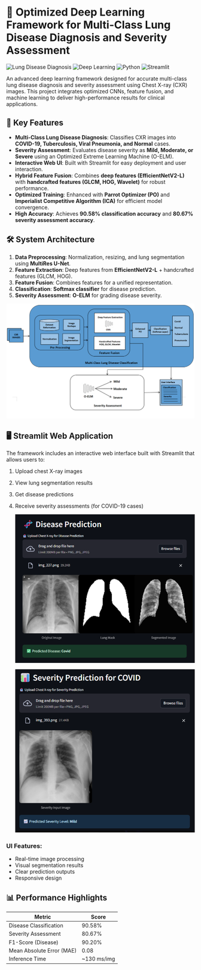 # 🏥 Optimized Deep Learning Framework for Multi-Class Lung Disease Diagnosis and Severity Assessment

![Lung Disease Diagnosis](https://img.shields.io/badge/Application-Medical%20Diagnosis-blue)
![Deep Learning](https://img.shields.io/badge/Framework-Deep%20Learning-green)
![Python](https://img.shields.io/badge/Language-Python-yellow)
![Streamlit](https://img.shields.io/badge/UI-Streamlit-red)

An advanced deep learning framework designed for accurate multi-class lung disease diagnosis and severity assessment using Chest X-ray (CXR) images. This project integrates optimized CNNs, feature fusion, and machine learning to deliver high-performance results for clinical applications.

## 🌟 Key Features

- **Multi-Class Lung Disease Diagnosis**: Classifies CXR images into **COVID-19, Tuberculosis, Viral Pneumonia, and Normal** cases.
- **Severity Assessment**: Evaluates disease severity as **Mild, Moderate, or Severe** using an Optimized Extreme Learning Machine (O-ELM).
- **Interactive Web UI**: Built with Streamlit for easy deployment and user interaction.
- **Hybrid Feature Fusion**: Combines **deep features (EfficientNetV2-L)** with **handcrafted features (GLCM, HOG, Wavelet)** for robust performance.
- **Optimized Training**: Enhanced with **Parrot Optimizer (PO)** and **Imperialist Competitive Algorithm (ICA)** for efficient model convergence.
- **High Accuracy**: Achieves **90.58% classification accuracy** and **80.67% severity assessment accuracy**.

## 🛠️ System Architecture

1. **Data Preprocessing**: Normalization, resizing, and lung segmentation using **MultiRes U-Net**.
2. **Feature Extraction**: Deep features from **EfficientNetV2-L** + handcrafted features (GLCM, HOG).
3. **Feature Fusion**: Combines features for a unified representation.
4. **Classification**: **Softmax classifier** for disease prediction.
5. **Severity Assessment**: **O-ELM** for grading disease severity.

![1748079909861](image/README/1748079909861.png)

## 🖥️ Streamlit Web Application

The framework includes an interactive web interface built with Streamlit that allows users to:

1. Upload chest X-ray images
2. View lung segmentation results
3. Get disease predictions
4. Receive severity assessments (for COVID-19 cases)

   ![1748078782434](image/README/1748078782434.png)

   ![1748078794456](image/README/1748078794456.png)

### UI Features:

- Real-time image processing
- Visual segmentation results
- Clear prediction outputs
- Responsive design

## 📊 Performance Highlights

| Metric                    | Score       |
| ------------------------- | ----------- |
| Disease Classification    | 90.58%      |
| Severity Assessment       | 80.67%      |
| F1-Score (Disease)        | 90.20%      |
| Mean Absolute Error (MAE) | 0.08        |
| Inference Time            | ~130 ms/img |

